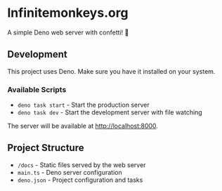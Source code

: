 # lnfinitemonkeys.org

A simple Deno web server with confetti! 🎉

## Development

This project uses Deno. Make sure you have it installed on your system.

### Available Scripts

- `deno task start` - Start the production server
- `deno task dev` - Start the development server with file watching

The server will be available at <http://localhost:8000>.

## Project Structure

- `/docs` - Static files served by the web server
- `main.ts` - Deno server configuration
- `deno.json` - Project configuration and tasks
